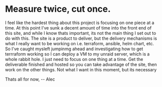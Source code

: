 # Measure twice, cut once. 

I feel like the hardest thing about this project is focusing on one piece at a time. At this point I've sunk a decent amount of time into the front end of this site, and while I know thats important, its not the main thing I set out to do with this. The site is a product to deliver, but the delivery mechanisms is what I really want to be working on i.e. terraform, ansible, helm chart, etc. So I've caught mysleft jumpinmg ahead and investigating how to get terrraform working so I can deploy a VM to my unraid server, which is a whole rabbit hole. I just need to focus on one thing at a time. Get the deliverable finished and hosted so you can take advantage of the site, then work on the other things. Not what I want in this moment, but its necessary

Thats all for now,
-- Alec